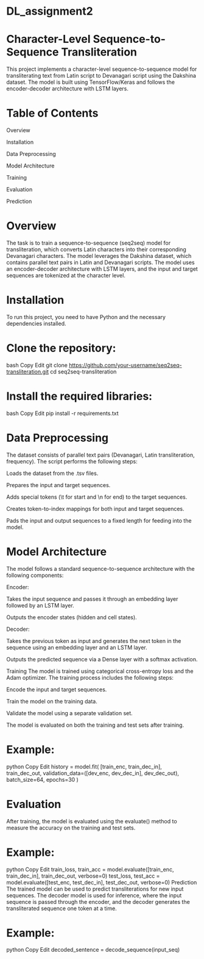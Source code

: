 # DL_assignment2
# Character-Level Sequence-to-Sequence Transliteration
This project implements a character-level sequence-to-sequence model for transliterating text from Latin script to Devanagari script using the Dakshina dataset. The model is built using TensorFlow/Keras and follows the encoder-decoder architecture with LSTM layers.

# Table of Contents
Overview

Installation

Data Preprocessing

Model Architecture

Training

Evaluation

Prediction

# Overview
The task is to train a sequence-to-sequence (seq2seq) model for transliteration, which converts Latin characters into their corresponding Devanagari characters. The model leverages the Dakshina dataset, which contains parallel text pairs in Latin and Devanagari scripts. The model uses an encoder-decoder architecture with LSTM layers, and the input and target sequences are tokenized at the character level.

# Installation
To run this project, you need to have Python and the necessary dependencies installed.

# Clone the repository:

bash
Copy
Edit
git clone https://github.com/your-username/seq2seq-transliteration.git
cd seq2seq-transliteration
# Install the required libraries:

bash
Copy
Edit
pip install -r requirements.txt
# Data Preprocessing
The dataset consists of parallel text pairs (Devanagari, Latin transliteration, frequency). The script performs the following steps:

Loads the dataset from the .tsv files.

Prepares the input and target sequences.

Adds special tokens (\t for start and \n for end) to the target sequences.

Creates token-to-index mappings for both input and target sequences.

Pads the input and output sequences to a fixed length for feeding into the model.

# Model Architecture
The model follows a standard sequence-to-sequence architecture with the following components:

Encoder:

Takes the input sequence and passes it through an embedding layer followed by an LSTM layer.

Outputs the encoder states (hidden and cell states).

Decoder:

Takes the previous token as input and generates the next token in the sequence using an embedding layer and an LSTM layer.

Outputs the predicted sequence via a Dense layer with a softmax activation.

Training
The model is trained using categorical cross-entropy loss and the Adam optimizer. The training process includes the following steps:

Encode the input and target sequences.

Train the model on the training data.

Validate the model using a separate validation set.

The model is evaluated on both the training and test sets after training.

# Example:
python
Copy
Edit
history = model.fit(
    [train_enc, train_dec_in], train_dec_out,
    validation_data=([dev_enc, dev_dec_in], dev_dec_out),
    batch_size=64,
    epochs=30
)
# Evaluation
After training, the model is evaluated using the evaluate() method to measure the accuracy on the training and test sets.

# Example:
python
Copy
Edit
train_loss, train_acc = model.evaluate([train_enc, train_dec_in], train_dec_out, verbose=0)
test_loss, test_acc = model.evaluate([test_enc, test_dec_in], test_dec_out, verbose=0)
Prediction
The trained model can be used to predict transliterations for new input sequences. The decoder model is used for inference, where the input sequence is passed through the encoder, and the decoder generates the transliterated sequence one token at a time.

# Example:
python
Copy
Edit
decoded_sentence = decode_sequence(input_seq)
